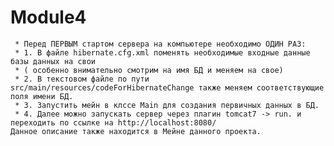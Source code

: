 # Module4

     * Перед ПЕРВЫМ стартом сервера на компьютере необходимо ОДИН РАЗ:
     * 1. В файле hibernate.cfg.xml поменять необходимые входные данные базы данных на свои
     * ( особенно внимательно смотрим на имя БД и меняем на свое)
     * 2. В текстовом файле по пути src/main/resources/codeForHibernateChange также меняем соответствующие поля имени БД.
     * 3. Запустить мейн в клссе Main для создания первичных данных в БД.
     * 4. Далее можно запускать сервер через плагин tomcat7 -> run. и переходить по ссылке на http://localhost:8080/
    Данное описание также находится в Мейне данного проекта.

